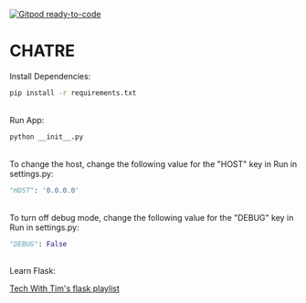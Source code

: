 [![Gitpod ready-to-code](https://img.shields.io/badge/Gitpod-ready--to--code-blue?logo=gitpod)](https://gitpod.io/#https://github.com/slakr-tech/chatre)

<h1>CHATRE</h1>

Install Dependencies:
```bash
pip install -r requirements.txt
```
\
Run App:
```bash
python __init__.py
```
\
To change the host, change the following value for the "HOST" key in Run in settings.py:
```python
"HOST": '0.0.0.0'
```
\
To turn off debug mode, change the following value for the "DEBUG" key in Run in settings.py:
```python
"DEBUG": False
```
\
Learn Flask:

[Tech With Tim's flask playlist](https://www.youtube.com/playlist?list=PLzMcBGfZo4-n4vJJybUVV3Un_NFS5EOgX)
